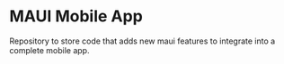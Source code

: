 # MAUI Mobile App
Repository to store code that adds new maui features to integrate into a complete mobile app.

